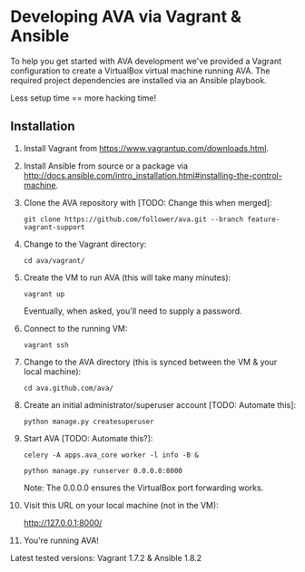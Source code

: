Developing AVA via Vagrant & Ansible
====================================

To help you get started with AVA development we've provided a Vagrant
configuration to create a VirtualBox virtual machine running AVA. The
required project dependencies are installed via an Ansible playbook.

Less setup time == more hacking time!


Installation
------------

 1. Install Vagrant from <https://www.vagrantup.com/downloads.html>.

 2. Install Ansible from source or a package via <http://docs.ansible.com/intro_installation.html#installing-the-control-machine>.

 3. Clone the AVA repository with [TODO: Change this when merged]:

        git clone https://github.com/follower/ava.git --branch feature-vagrant-support

 4. Change to the Vagrant directory:

        cd ava/vagrant/

 5. Create the VM to run AVA (this will take many minutes):

        vagrant up

    Eventually, when asked, you'll need to supply a password.

 6. Connect to the running VM:

        vagrant ssh

 7. Change to the AVA directory (this is synced between the VM & your
    local machine):

        cd ava.github.com/ava/

 8. Create an initial administrator/superuser account [TODO: Automate this]:

        python manage.py createsuperuser

 9. Start AVA [TODO: Automate this?]:

        celery -A apps.ava_core worker -l info -B &

        python manage.py runserver 0.0.0.0:8000

    Note: The 0.0.0.0 ensures the VirtualBox port forwarding works.

 10. Visit this URL on your local machine (not in the VM):

        http://127.0.0.1:8000/

 11. You're running AVA!


Latest tested versions: Vagrant 1.7.2 & Ansible 1.8.2
